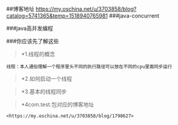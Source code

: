 ##博客地址
<https://my.oschina.net/u/3703858/blog?catalog=5741365&temp=1518940765981>
###java-concurrent 

###java高并发编程

###你应该先了解这些  
>*1.线程的概念

    线程：本人通俗理解一个程序里头不同的执行路径可以放在不同的cpu里面同步运行
    
>*2.如何启动一个线程

>*3.基本的线程同步

>*4com.test.包对应的博客地址

    <https://my.oschina.net/u/3703858/blog/1798627>
 